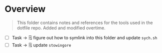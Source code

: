 # Overview

> This folder contains notes and references for the tools used in the dotfile repo. Added and modified overtime.

- [ ] Task -> 🗒️ figure out how to symlink into this folder and update `sych.sh`
- [ ] Task -> 🗒️ update `stowingore`
